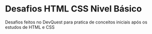# Desafios HTML CSS Nivel Básico

Desafios feitos no DevQuest para pratica de conceitos iniciais após os estudos de HTML e CSS 